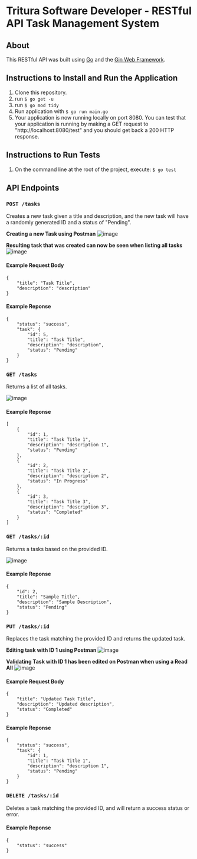 # Tritura Software Developer - RESTful API Task Management System

## About

This RESTful API was built using [Go](https://go.dev/) and the [Gin Web Framework](https://github.com/gin-gonic/gin).

## Instructions to Install and Run the Application

1. Clone this repository.
2. run `$ go get -u`
3. run `$ go mod tidy`
4. Run application with `$ go run main.go`
5. Your application is now running locally on port 8080. You can test that your application is running by making a GET request to "http://localhost:8080/test" and you should get back a 200 HTTP response.

## Instructions to Run Tests

1. On the command line at the root of the project, execute: `$ go test`

## API Endpoints

### `POST /tasks`

Creates a new task given a title and description, and the new task will have a randomly generated ID and a status of "Pending".

**Creating a new Task using Postman**
![image](https://github.com/SaturdayMornings/go-restful-api/assets/24395782/7aa278dd-0cd3-4861-8b32-744b44e6e5b4)

**Resulting task that was created can now be seen when listing all tasks**
![image](https://github.com/SaturdayMornings/go-restful-api/assets/24395782/fcc967e2-5e9e-449e-b811-838598a8c9e3)


#### Example Request Body

```
{
    "title": "Task Title",
    "description": "description"
}
```

#### Example Reponse

```
{
    "status": "success",
    "task": {
        "id": 5,
        "title": "Task Title",
        "description": "description",
        "status": "Pending"
    }
}
```

### `GET /tasks`

Returns a list of all tasks.

![image](https://github.com/SaturdayMornings/go-restful-api/assets/24395782/f8e6097a-e8b9-4b50-b50a-47b269296158)

#### Example Reponse

```
[
    {
        "id": 1,
        "title": "Task Title 1",
        "description": "description 1",
        "status": "Pending"
    },
    {
        "id": 2,
        "title": "Task Title 2",
        "description": "description 2",
        "status": "In Progress"
    },
    {
        "id": 3,
        "title": "Task Title 3",
        "description": "description 3",
        "status": "Completed"
    }
]
```

### `GET /tasks/:id`

Returns a tasks based on the provided ID.

![image](https://github.com/SaturdayMornings/go-restful-api/assets/24395782/7573f786-19ea-43f6-ad4a-3e60ed98bf49)


#### Example Reponse

```
{
    "id": 2,
    "title": "Sample Title",
    "description": "Sample Description",
    "status": "Pending"
}
```

### `PUT /tasks/:id`

Replaces the task matching the provided ID and returns the updated task.

**Editing task with ID 1 using Postman**
![image](https://github.com/SaturdayMornings/go-restful-api/assets/24395782/d307923e-177d-4ba8-8ff7-77a001a67faf)

**Validating Task with ID 1 has been edited on Postman when using a Read All**
![image](https://github.com/SaturdayMornings/go-restful-api/assets/24395782/fcf5376d-dd3a-4f17-98df-84b67dda0011)


#### Example Request Body

```
{
    "title": "Updated Task Title",
    "description": "Updated description",
    "status": "Completed"
}
```

#### Example Reponse

```
{
    "status": "success",
    "task": {
        "id": 1,
        "title": "Task Title 1",
        "description": "description 1",
        "status": "Pending"
    }
}
```

### `DELETE /tasks/:id`

Deletes a task matching the provided ID, and will return a success status or error.

#### Example Reponse

```
{
    "status": "success"
}
```
